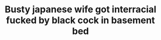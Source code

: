 ---
layout: post
title: Busty japanese wife got interracial fucked by black cock in basement bed
duration: '08:00'
view: 235
rate: 2
video: 'https://flashservice.xvideos.com/embedframe/10893909'
category: 
 - asian
 - busty
 - curvy
 - rough
 - wife
tags: 
 - big-black-cock
priority: 0.9
changefreq: daily
---